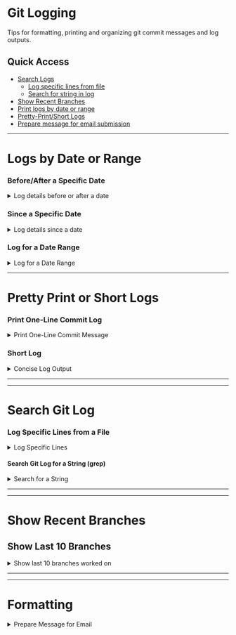 # Git Logging
Tips for formatting, printing and organizing git commit messages and log outputs.

## Quick Access
- [Search Logs](#search-git-log)
  - [Log specific lines from file](#log-specific-lines-from-a-file)
  - [Search for string in log](#search-git-log-for-a-string-grep)
- [Show Recent Branches](#show-recent-branches)
- [Print logs by date or range](#logs-by-date-or-range)
- [Pretty-Print/Short Logs](#concise-printing-of-git-log)
- [Prepare message for email submission](#prepare-a-message-for-email-submission)


---

# Logs by Date or Range


### Before/After a Specific Date

<details>
  <summary>Log details before or after a date</summary>


```bash
# print all logs before Aug 13
git log --before "Tues Aug 13 2019"


# print all logs after Aug 13
git log --after "Tues Aug 13 2019"
```

</details>


### Since a Specific Date

<details>
  <summary>Log details since a date</summary>
  
```bash
git log --since="9/3/2020 08:00:00"
```

##### **Examples**

###### **Today**
NOTE: when requesting log for today ONLY, you MUST provide a timestamp in order to return anything.

```bash
# Syntax: git log --since="MM/DD/YYYY hh:mm:ss"

# since Sept. 1, 2020 at 3:30 PM
git log --since="9/1/2020 15:30"
```

###### **By Date**


```bash
# Syntax: git log --since="MM/DD/YYYY"

# since Sept. 1, 2020 
git log --since="9/1/2020"
```


###### **By Time (and date)**


```bash
# Syntax: git log --since="MM/DD/YYYY hh:mm:ss"

# since Sept. 1, 2020 at 7:00 PM
git log --since="9/1/2020 19:00:00"
```
  
</details>


### Log for a Date Range

<details>
  <summary>Log for a Date Range</summary>
  
```bash
# Use 'since' & 'until'
git log --since="8/29/2020" --until="9/3/2020"


# Use 'after' & 'before'
git log --after="8/31/2020" --before="9/2/2020"
```
  

</details>

---

# Pretty Print or Short Logs


### Print One-Line Commit Log

<details>
  <summary>Print One-Line Commit Message</summary>

```bash
git log --oneline --graph
```

</details>


### Short Log

<details>
  <summary>Concise Log Output</summary>



```bash
git shortlog
```

</details>


---

---

# Search Git Log


### Log Specific Lines from a File

<details>
  <summary>Log Specific Lines</summary>

- ```git log -u -L <start>,<end>:<path-to-file>```


```bash
# Syntax: git log -u -L <starting-line>,<ending-line>:<path-to-file>

# Example:
git log -u -L 133,250:src/components/shared/CustomDropdown.js
```

</details>




#### Search Git Log for a String (grep)

<details>
  <summary>Search for a String</summary>
  
```
git log --all --grep="some string here"
```

</details>


---
---

# Show Recent Branches

## Show Last 10 Branches

<details>
  <summary>Show last 10 branches worked on</summary>
  
```bash
git for-each-ref --count=10 --sort=-committerdate refs/heads/ --format="%(refname:short)"
```
  
</details>


---
---

# Formatting

<details>
  <summary>Prepare Message for Email</summary>

### Prepare a Message for Email Submission
The ```git format-patch <commit_id>``` command will create a file with a history of any commit with the applied changes mapped out with "before" and "after" snapshots of the code and the changes. It's typically used to be sent via email as a changelog.
```bash
# get a log patch of where the branch is currently pointing (HEAD)

git format-patch -1 HEAD

# get a log patch of a specific commit

git format-patch -1 <commit_id>

```

</details>

